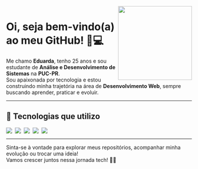 <img src="https://i.pinimg.com/originals/18/26/61/1826616db563a7e25fd679b5182d5cd7.gif" width="200" align="right" />

# Oi, seja bem-vindo(a) ao meu GitHub! 🌸💻

Me chamo **Eduarda**, tenho 25 anos e sou estudante de **Análise e Desenvolvimento de Sistemas** na **PUC-PR**.  
Sou apaixonada por tecnologia e estou construindo minha trajetória na área de **Desenvolvimento Web**, sempre buscando aprender, praticar e evoluir.

---

## 🚀 Tecnologias que utilizo

<div style="display: flex; flex-wrap: wrap; gap: 8px;">
  <img src="https://img.shields.io/badge/HTML5-F28AB2?style=for-the-badge&logo=html5&logoColor=white" />
  <img src="https://img.shields.io/badge/CSS3-FF69B4?style=for-the-badge&logo=css3&logoColor=white" />
  <img src="https://img.shields.io/badge/JavaScript-FD7CFC?style=for-the-badge&logo=javascript&logoColor=white" />
  <img src="https://img.shields.io/badge/React-DB7093?style=for-the-badge&logo=react&logoColor=white" />
  <img src="https://img.shields.io/badge/Python-FFB6C1?style=for-the-badge&logo=python&logoColor=white" />
</div>

---

Sinta-se à vontade para explorar meus repositórios, acompanhar minha evolução ou trocar uma ideia!  
Vamos crescer juntos nessa jornada tech! 🚀✨



